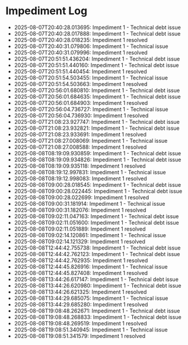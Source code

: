 # Impediment Log

- 2025-08-07T20:40:28.013695: Impediment 1 - Technical debt issue
- 2025-08-07T20:40:28.017888: Impediment 1 - Technical debt issue
- 2025-08-07T20:40:28.018235: Impediment 1 resolved
- 2025-08-07T20:40:31.079806: Impediment 1 - Technical issue
- 2025-08-07T20:40:31.079996: Impediment 1 resolved
- 2025-08-07T20:51:51.436204: Impediment 1 - Technical debt issue
- 2025-08-07T20:51:51.440160: Impediment 1 - Technical debt issue
- 2025-08-07T20:51:51.440454: Impediment 1 resolved
- 2025-08-07T20:51:54.503455: Impediment 1 - Technical issue
- 2025-08-07T20:51:54.503663: Impediment 1 resolved
- 2025-08-07T20:56:01.680810: Impediment 1 - Technical debt issue
- 2025-08-07T20:56:01.684635: Impediment 1 - Technical debt issue
- 2025-08-07T20:56:01.684903: Impediment 1 resolved
- 2025-08-07T20:56:04.736727: Impediment 1 - Technical issue
- 2025-08-07T20:56:04.736930: Impediment 1 resolved
- 2025-08-07T21:08:23.927747: Impediment 1 - Technical debt issue
- 2025-08-07T21:08:23.932821: Impediment 1 - Technical debt issue
- 2025-08-07T21:08:23.933691: Impediment 1 resolved
- 2025-08-07T21:08:27.008069: Impediment 1 - Technical issue
- 2025-08-07T21:08:27.008588: Impediment 1 resolved
- 2025-08-08T08:19:09.930859: Impediment 1 - Technical debt issue
- 2025-08-08T08:19:09.934826: Impediment 1 - Technical debt issue
- 2025-08-08T08:19:09.935118: Impediment 1 resolved
- 2025-08-08T08:19:12.997831: Impediment 1 - Technical issue
- 2025-08-08T08:19:12.998083: Impediment 1 resolved
- 2025-08-08T09:00:28.018545: Impediment 1 - Technical debt issue
- 2025-08-08T09:00:28.022445: Impediment 1 - Technical debt issue
- 2025-08-08T09:00:28.022699: Impediment 1 resolved
- 2025-08-08T09:00:31.181914: Impediment 1 - Technical issue
- 2025-08-08T09:00:31.182076: Impediment 1 resolved
- 2025-08-08T09:02:11.047163: Impediment 1 - Technical debt issue
- 2025-08-08T09:02:11.051600: Impediment 1 - Technical debt issue
- 2025-08-08T09:02:11.051889: Impediment 1 resolved
- 2025-08-08T09:02:14.120861: Impediment 1 - Technical issue
- 2025-08-08T09:02:14.121329: Impediment 1 resolved
- 2025-08-08T12:44:42.755738: Impediment 1 - Technical debt issue
- 2025-08-08T12:44:42.762123: Impediment 1 - Technical debt issue
- 2025-08-08T12:44:42.762935: Impediment 1 resolved
- 2025-08-08T12:44:45.826916: Impediment 1 - Technical issue
- 2025-08-08T12:44:45.827408: Impediment 1 resolved
- 2025-08-08T13:44:26.617147: Impediment 1 - Technical debt issue
- 2025-08-08T13:44:26.620980: Impediment 1 - Technical debt issue
- 2025-08-08T13:44:26.621325: Impediment 1 resolved
- 2025-08-08T13:44:29.685075: Impediment 1 - Technical issue
- 2025-08-08T13:44:29.685280: Impediment 1 resolved
- 2025-08-08T19:08:48.262671: Impediment 1 - Technical debt issue
- 2025-08-08T19:08:48.268833: Impediment 1 - Technical debt issue
- 2025-08-08T19:08:48.269519: Impediment 1 resolved
- 2025-08-08T19:08:51.340945: Impediment 1 - Technical issue
- 2025-08-08T19:08:51.341579: Impediment 1 resolved
